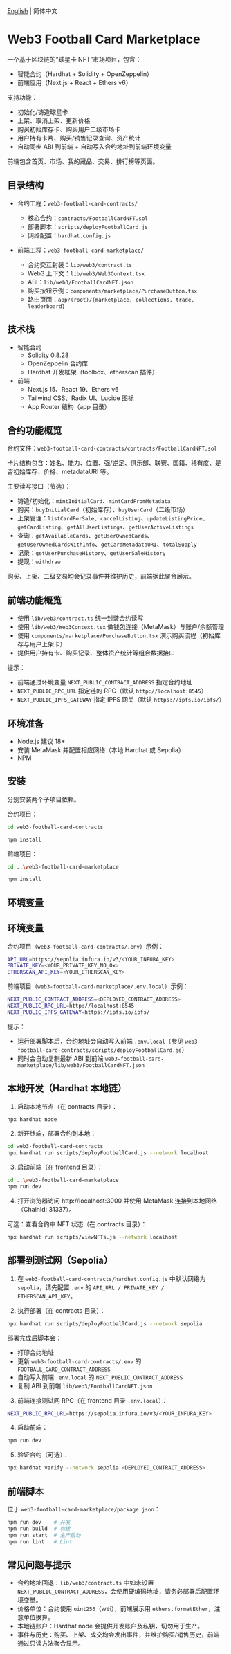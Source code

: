 [English](./README.en.md) | 简体中文

# Web3 Football Card Marketplace

一个基于区块链的“球星卡 NFT”市场项目，包含：
- 智能合约（Hardhat + Solidity + OpenZeppelin）
- 前端应用（Next.js + React + Ethers v6）

支持功能：
- 初始化/铸造球星卡
- 上架、取消上架、更新价格
- 购买初始库存卡、购买用户二级市场卡
- 用户持有卡片、购买/销售记录查询、资产统计
- 自动同步 ABI 到前端 + 自动写入合约地址到前端环境变量

前端包含首页、市场、我的藏品、交易、排行榜等页面。

## 目录结构

- 合约工程：`web3-football-card-contracts/`
  - 核心合约：`contracts/FootballCardNFT.sol`
  - 部署脚本：`scripts/deployFootballCard.js`
  - 网络配置：`hardhat.config.js`

- 前端工程：`web3-football-card-marketplace/`
  - 合约交互封装：`lib/web3/contract.ts`
  - Web3 上下文：`lib/web3/Web3Context.tsx`
  - ABI：`lib/web3/FootballCardNFT.json`
  - 购买按钮示例：`components/marketplace/PurchaseButton.tsx`
  - 路由页面：`app/(root)/{marketplace, collections, trade, leaderboard}`

## 技术栈

- 智能合约
  - Solidity 0.8.28
  - OpenZeppelin 合约库
  - Hardhat 开发框架（toolbox、etherscan 插件）
- 前端
  - Next.js 15、React 19、Ethers v6
  - Tailwind CSS、Radix UI、Lucide 图标
  - App Router 结构（app 目录）

## 合约功能概览

合约文件：`web3-football-card-contracts/contracts/FootballCardNFT.sol`

卡片结构包含：姓名、能力、位置、强/逆足、俱乐部、联赛、国籍、稀有度、是否初始库存、价格、metadataURI 等。

主要读写接口（节选）：
- 铸造/初始化：`mintInitialCard`、`mintCardFromMetadata`
- 购买：`buyInitialCard`（初始库存）、`buyUserCard`（二级市场）
- 上架管理：`listCardForSale`、`cancelListing`、`updateListingPrice`、`getCardListing`、`getAllUserListings`、`getUserActiveListings`
- 查询：`getAvailableCards`、`getUserOwnedCards`、`getUserOwnedCardsWithInfo`、`getCardMetadataURI`、`totalSupply`
- 记录：`getUserPurchaseHistory`、`getUserSaleHistory`
- 提现：`withdraw`

购买、上架、二级交易均会记录事件并维护历史，前端据此聚合展示。

## 前端功能概览

- 使用 `lib/web3/contract.ts` 统一封装合约读写
- 使用 `lib/web3/Web3Context.tsx` 做钱包连接（MetaMask）与账户/余额管理
- 使用 `components/marketplace/PurchaseButton.tsx` 演示购买流程（初始库存与用户上架卡）
- 提供用户持有卡、购买记录、整体资产统计等组合数据接口

提示：
- 前端通过环境变量 `NEXT_PUBLIC_CONTRACT_ADDRESS` 指定合约地址
- `NEXT_PUBLIC_RPC_URL` 指定链的 RPC（默认 `http://localhost:8545`）
- `NEXT_PUBLIC_IPFS_GATEWAY` 指定 IPFS 网关（默认 `https://ipfs.io/ipfs/`）

## 环境准备

- Node.js 建议 18+
- 安装 MetaMask 并配置相应网络（本地 Hardhat 或 Sepolia）
- NPM

## 安装

分别安装两个子项目依赖。

合约项目：
```bash
cd web3-football-card-contracts
```

```bash
npm install
```

前端项目：
```bash
cd ..\web3-football-card-marketplace
```

```bash
npm install
```

## 环境变量

## 环境变量

合约项目（`web3-football-card-contracts/.env`）示例：
```bash
API_URL=https://sepolia.infura.io/v3/<YOUR_INFURA_KEY>
PRIVATE_KEY=<YOUR_PRIVATE_KEY_NO_0x>
ETHERSCAN_API_KEY=<YOUR_ETHERSCAN_KEY>
```

前端项目（`web3-football-card-marketplace/.env.local`）示例：
```bash
NEXT_PUBLIC_CONTRACT_ADDRESS=<DEPLOYED_CONTRACT_ADDRESS>
NEXT_PUBLIC_RPC_URL=http://localhost:8545
NEXT_PUBLIC_IPFS_GATEWAY=https://ipfs.io/ipfs/
```

提示：
- 运行部署脚本后，合约地址会自动写入前端 `.env.local`（参见 `web3-football-card-contracts/scripts/deployFootballCard.js`）
- 同时会自动复制最新 ABI 到前端 `web3-football-card-marketplace/lib/web3/FootballCardNFT.json`

## 本地开发（Hardhat 本地链）

1) 启动本地节点（在 contracts 目录）：
```bash
npx hardhat node
```

2) 新开终端，部署合约到本地：
```bash
cd web3-football-card-contracts
npx hardhat run scripts/deployFootballCard.js --network localhost
```

3) 启动前端（在 frontend 目录）：
```bash
cd ..\web3-football-card-marketplace
npm run dev
```

4) 打开浏览器访问 http://localhost:3000 并使用 MetaMask 连接到本地网络（ChainId: 31337）。

可选：查看合约中 NFT 状态（在 contracts 目录）：
```bash
npx hardhat run scripts/viewNFTs.js --network localhost
```

## 部署到测试网（Sepolia）

1) 在 `web3-football-card-contracts/hardhat.config.js` 中默认网络为 `sepolia`，请先配置 `.env` 的 `API_URL / PRIVATE_KEY / ETHERSCAN_API_KEY`。

2) 执行部署（在 contracts 目录）：
```bash
npx hardhat run scripts/deployFootballCard.js --network sepolia
```

部署完成后脚本会：
- 打印合约地址
- 更新 `web3-football-card-contracts/.env` 的 `FOOTBALL_CARD_CONTRACT_ADDRESS`
- 自动写入前端 `.env.local` 的 `NEXT_PUBLIC_CONTRACT_ADDRESS`
- 复制 ABI 到前端 `lib/web3/FootballCardNFT.json`

3) 前端连接测试网 RPC（在 frontend 目录 `.env.local`）：
```bash
NEXT_PUBLIC_RPC_URL=https://sepolia.infura.io/v3/<YOUR_INFURA_KEY>
```

4) 启动前端：
```bash
npm run dev
```

5) 验证合约（可选）：
```bash
npx hardhat verify --network sepolia <DEPLOYED_CONTRACT_ADDRESS>
```

## 前端脚本

位于 `web3-football-card-marketplace/package.json`：
```bash
npm run dev    # 开发
npm run build  # 构建
npm run start  # 生产启动
npm run lint   # Lint
```

## 常见问题与提示

- 合约地址回退：`lib/web3/contract.ts` 中如未设置 `NEXT_PUBLIC_CONTRACT_ADDRESS`，会使用硬编码地址，请务必部署后配置环境变量。
- 价格单位：合约使用 `uint256`（wei），前端展示用 `ethers.formatEther`，注意单位换算。
- 本地链账户：Hardhat node 会提供开发账户及私钥，切勿用于生产。
- 事件与历史：购买、上架、成交均会发出事件，并维护购买/销售历史，前端通过只读方法聚合显示。
